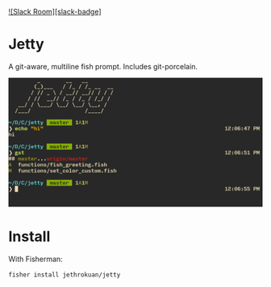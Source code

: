 [![Slack Room][slack-badge]][slack-link]

# Jetty
A git-aware, multiline fish prompt. Includes git-porcelain.

![jetty]

# Install
With Fisherman:
``` fish
fisher install jethrokuan/jetty
```

[slack-link]:http://fisherman-wharf.herokuapp.com/
[Fisherman]: https://github.com/fisherman/fisherman
[jetty]: /screenshot/march2016.png
